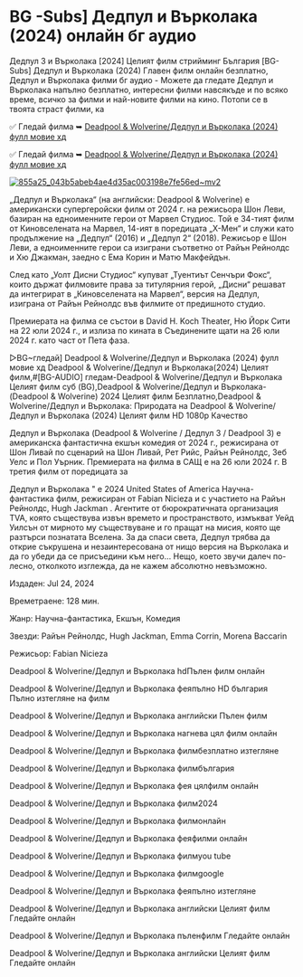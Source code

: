 # BG -Subs] Дедпул и Върколака (2024) онлайн бг аудио

Дедпул 3 и Върколака [2024] Целият филм стрийминг България [BG-Subs] Дедпул и Върколака (2024) Главен филм онлайн безплатно, Дедпул и Върколака филми бг аудио - Можете да гледате Дедпул и Върколака напълно безплатно, интересни филми навсякъде и по всяко време, всичко за филми и най-новите филми на кино. Потопи се в твоята страст филми, ка

✅ Гледай филма ➥ [Deadpool & Wolverine/Дедпул и Върколака (2024) фулл мовие хд](https://ganzerhd.cloud/movie/533535/deadpool-wolverine.githubbg)

✅ Гледай филма ➥ [Deadpool & Wolverine/Дедпул и Върколака (2024) фулл мовие хд](https://ganzerhd.cloud/movie/533535/deadpool-wolverine.githubbg)

[![855a25_043b5abeb4ae4d35ac003198e7fe56ed~mv2](https://github.com/user-attachments/assets/b6777e02-f578-4cc0-a7e6-b669d7f8f377)](https://ganzerhd.cloud/movie/533535/deadpool-wolverine.githubbg)

 „Дедпул и Върколака“ (на английски: Deadpool & Wolverine) е американски супергеройски филм от 2024 г. на режисьора Шон Леви, базиран на едноименните герои от Марвел Студиос. Той е 34-тият филм от Киновселената на Марвел, 14-ият в поредицата „Х-Мен“ и служи като продължение на „Дедпул“ (2016) и „Дедпул 2“ (2018). Режисьор е Шон Леви, а едноименните герои са изиграни съответно от Райън Рейнолдс и Хю Джакман, заедно с Ема Корин и Матю Макфейдън.

След като „Уолт Дисни Студиос“ купуват „Туентиът Сенчъри Фокс“, които държат филмовите права за титулярния герой, „Дисни“ решават да интегрират в „Киновселената на Марвел“, версия на Дедпул, изиграна от Райън Рейнолдс във филмите от предишното студио.

Премиерата на филма се състои в David H. Koch Theater, Ню Йорк Сити на 22 юли 2024 г., и излиза по кината в Съединените щати на 26 юли 2024 г. като част от Пета фаза.

▷BG~гледай] Deadpool & Wolverine/Дедпул и Върколака (2024) фулл мовие хд Deadpool & Wolverine/Дедпул и Върколака(2024) Целият филм,#[BG-AUDIO] гледам-Deadpool & Wolverine/Дедпул и Върколака Целият филм суб (BG),Deadpool & Wolverine/Дедпул и Върколака-(Deadpool & Wolverine) 2024 Целият филм Безплатно,Deadpool & Wolverine/Дедпул и Върколака: Природата на Deadpool & Wolverine/Дедпул и Върколака (2024) Целият филм HD 1080p Качество

Дедпул и Върколака (Deadpool & Wolverine / Дедпул 3 / Deadpool 3) е американска фантастична екшън комедия от 2024 г., режисирана от Шон Ливай по сценарий на Шон Ливай, Рет Рийс, Райън Рейнолдс, Зеб Уелс и Пол Уърник. Премиерата на филма в САЩ е на 26 юли 2024 г. В третия филм от поредицата за

Дедпул и Върколака " е 2024 United States of America Научна-фантастика филм, режисиран от Fabian Nicieza и с участието на Райън Рейнолдс, Hugh Jackman . Агентите от бюрократичната организация TVA, която съществува извън времето и пространството, измъкват Уейд Уилсън от мирното му съществуване и го пращат на мисия, която ще разтърси познатата Вселена. За да спаси света, Дедпул трябва да открие съкрушена и незаинтересована от нищо версия на Върколака и да го убеди да се присъедини към него… Нещо, което звучи далеч по-лесно, отколкото изглежда, да не кажем абсолютно невъзможно.

Издаден: Jul 24, 2024

Времетраене: 128 мин.

Жанр: Научна-фантастика, Екшън, Комедия

Звезди: Райън Рейнолдс, Hugh Jackman, Emma Corrin, Morena Baccarin

Режисьор: Fabian Nicieza

Deadpool & Wolverine/Дедпул и Върколака hdПълен филм онлайн

Deadpool & Wolverine/Дедпул и Върколака феяпълно HD българия Пълно изтегляне на филм

Deadpool & Wolverine/Дедпул и Върколака английски Пълен филм

Deadpool & Wolverine/Дедпул и Върколака нагнева цял филм онлайн

Deadpool & Wolverine/Дедпул и Върколака филмбезплатно изтегляне

Deadpool & Wolverine/Дедпул и Върколака филмбългария

Deadpool & Wolverine/Дедпул и Върколака фея цялфилм онлайн

Deadpool & Wolverine/Дедпул и Върколака филм2024

Deadpool & Wolverine/Дедпул и Върколака филмонлайн

Deadpool & Wolverine/Дедпул и Върколака феяфилми онлайн

Deadpool & Wolverine/Дедпул и Върколака филмyou tube

Deadpool & Wolverine/Дедпул и Върколака филмgoogle

Deadpool & Wolverine/Дедпул и Върколака феяпълно изтегляне

Deadpool & Wolverine/Дедпул и Върколака английски Целият филм Гледайте онлайн

Deadpool & Wolverine/Дедпул и Върколака пъленфилм Гледайте онлайн

Deadpool & Wolverine/Дедпул и Върколака английски Целият филм Гледайте онлайн
